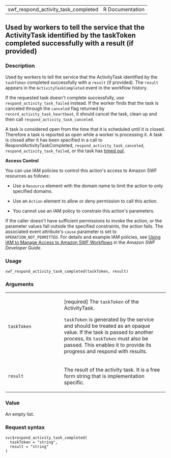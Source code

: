<table style="width: 100%;">
<tbody>
<tr class="odd">
<td>swf_respond_activity_task_completed</td>
<td style="text-align: right;">R Documentation</td>
</tr>
</tbody>
</table>

## Used by workers to tell the service that the ActivityTask identified by the taskToken completed successfully with a result (if provided)

### Description

Used by workers to tell the service that the ActivityTask identified by
the `taskToken` completed successfully with a `result` (if provided).
The `result` appears in the `ActivityTaskCompleted` event in the
workflow history.

If the requested task doesn't complete successfully, use
`respond_activity_task_failed` instead. If the worker finds that the
task is canceled through the `canceled` flag returned by
`record_activity_task_heartbeat`, it should cancel the task, clean up
and then call `respond_activity_task_canceled`.

A task is considered open from the time that it is scheduled until it is
closed. Therefore a task is reported as open while a worker is
processing it. A task is closed after it has been specified in a call to
RespondActivityTaskCompleted, `respond_activity_task_canceled`,
`respond_activity_task_failed`, or the task has [timed
out](https://docs.aws.amazon.com/amazonswf/latest/developerguide/swf-dg-basic.html#swf-dev-timeout-types).

**Access Control**

You can use IAM policies to control this action's access to Amazon SWF
resources as follows:

-   Use a `Resource` element with the domain name to limit the action to
    only specified domains.

-   Use an `Action` element to allow or deny permission to call this
    action.

-   You cannot use an IAM policy to constrain this action's parameters.

If the caller doesn't have sufficient permissions to invoke the action,
or the parameter values fall outside the specified constraints, the
action fails. The associated event attribute's `cause` parameter is set
to `OPERATION_NOT_PERMITTED`. For details and example IAM policies, see
[Using IAM to Manage Access to Amazon SWF
Workflows](https://docs.aws.amazon.com/amazonswf/latest/developerguide/swf-dev-iam.html)
in the *Amazon SWF Developer Guide*.

### Usage

    swf_respond_activity_task_completed(taskToken, result)

### Arguments

<table>
<colgroup>
<col style="width: 35%" />
<col style="width: 65%" />
</colgroup>
<tbody>
<tr class="odd">
<td><code
id="swf_respond_activity_task_completed_:_taskToken">taskToken</code></td>
<td><p>[required] The <code>taskToken</code> of the ActivityTask.</p>
<p><code>taskToken</code> is generated by the service and should be
treated as an opaque value. If the task is passed to another process,
its <code>taskToken</code> must also be passed. This enables it to
provide its progress and respond with results.</p></td>
</tr>
<tr class="even">
<td><code
id="swf_respond_activity_task_completed_:_result">result</code></td>
<td><p>The result of the activity task. It is a free form string that is
implementation specific.</p></td>
</tr>
</tbody>
</table>

### Value

An empty list.

### Request syntax

    svc$respond_activity_task_completed(
      taskToken = "string",
      result = "string"
    )
